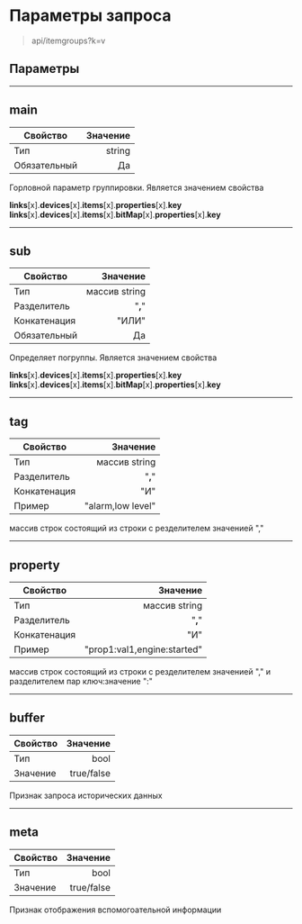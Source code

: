 # Параметры запроса

> api/itemgroups?k=v

## Параметры

----

## **main**

|Свойство|Значение|
|----|---:|
|Тип|string|
|Обязательный|Да|

Горловной параметр группировки. Является значением свойства

**links**[x].**devices**[x].**items**[x].**properties**[x].**key**
**links**[x].**devices**[x].**items**[x].**bitMap**[x].**properties**[x].**key**

----

## **sub**

|Свойство|Значение|
|----|---:|
|Тип|массив string|
|Разделитель|"**,**"|
|Конкатенация|"ИЛИ"|
|Обязательный|Да|

Определяет погруппы. Является значением свойства

**links**[x].**devices**[x].**items**[x].**properties**[x].**key**
**links**[x].**devices**[x].**items**[x].**bitMap**[x].**properties**[x].**key**

----

## **tag**

|Свойство|Значение|
|----|---:|
|Тип|массив string|
|Разделитель|"**,**"|
|Конкатенация|"И"|
|Пример|"alarm,low level"|

массив строк состоящий из строки с резделителем значенией ","

----

## **property**

|Свойство|Значение|
|----|---:|
|Тип|массив string|
|Разделитель|"**,**"|
|Конкатенация|"И"|
|Пример|"prop1:val1,engine:started"|

массив строк состоящий из строки с резделителем значенией "," и разделителем пар ключ:значение ":"

----

## **buffer**

|Свойство|Значение|
|----|---:|
|Тип|bool|
|Значение|true/false|

Признак запроса исторических данных

----

## **meta**

|Свойство|Значение|
|----|---:|
|Тип|bool|
|Значение|true/false|

Признак отображения вспомогоательной информации
